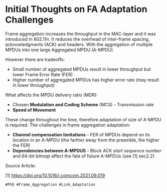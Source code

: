 # Initial Thoughts on FA Adaptation Challenges

Frame aggregation increases the throughput in the MAC-layer and it was introduced in 802.11n.
It reduces the overhead of inter-frame spacing, acknowledgments (ACK) and headers.
With the aggregation of multiple MPDUs into one large Aggregated MPDU (A-MPDU).

However there are tradeoffs:

* Small number of aggregated MPDUs result in lower throughput but lower Frame Error Rate (FER)
* Higher number of aggregated MPDUs has higher error rate (may result in lower throughput)

What affects the MPDU delivery ratio (MDR):

* Chosen **Modulation and Coding Scheme** (MCS) - Transmission rate
* **Speed of Movement**

These change throughout the time, therefore adaptation of size of A-MPDU is required. 
The challenges in frame aggregation adaptation: 

* **Channel compensation limitations** - FER of MPDUs depend on its location in an A-MPDU (the farther away from the preamble, the higher the FER)
* **Dependencies between A-MPDUS** - Block ACK *start sequence number* and *64-bit bitmap* affect the fate of future A-MPDUs (see [1] sec2.2)

Source Article:

[1] https://doi.org/10.1016/j.comcom.2021.09.019

    #PhD #Frame_Aggregation #Link_Adaptation
